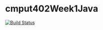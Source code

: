 # cmput402Week1Java

[![Build Status](https://travis-ci.org/pshn111/cmput402Week1Java.svg?branch=master)](https://travis-ci.org/pshn111/cmput402Week1Java)
